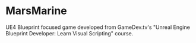 # MarsMarine
UE4 Blueprint focused game developed from GameDev.tv's "Unreal Engine Blueprint Developer: Learn Visual Scripting" course.
